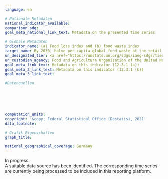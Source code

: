 ```yaml
---
language: en    

# Nationale Metadaten    
national_indicator_available:     
comparison_sdg:     
goal_meta_national_link_text: Metadata on the presented time series    

# Globale Metadaten    
indicator_name: (a) Food loss index and (b) food waste index    
target_name: By 2030, halve per capita global food waste at the retail and consumer levels and reduce food losses along production and supply chains, including post-harvest losses    
un_designated_tier: <a href="https://unstats.un.org/sdgs/iaeg-sdgs/tier-classification/" title="Click here for more information on the UN tier classification."  target="_blank">Tier II</a>    
un_custodian_agency: Food and Agriculture Organization of the United Nations (FAO)<br>United Nations Environment Programme (UNEP)    
goal_meta_link_text: Metadata on this indicator (12.3.1 (a))    
goal_meta_2_link_text: Metadata on this indicator (12.3.1 (b))    
goal_meta_3_link_text:     

#Datenquellen





    
computation_units:     
copyright: '&copy; Federal Statistical Office (Destatis), 2021'    
data_footnote:     

# Grafik Eigenschaften    
graph_title:     

national_geographical_coverage: Germany    
---
```


<span class="status inprogress"> In progress </span><br>
A suitable data source has been identified. The corresponding time series are currently being processed to be included in this reporting platform.